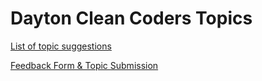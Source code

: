 Dayton Clean Coders Topics
=====

[List of topic suggestions][topics]

[Feedback Form & Topic Submission][feedback]

[topics]: ./topics.csv
[feedback]: https://docs.google.com/a/heysparkbox.com/forms/d/1bvsYwehM01gZuyjnMRftwWxlNdSpTcQi-AI5sbeZAgM/viewform?utm_content=bufferb8bd7&utm_medium=social&utm_source=twitter.com&utm_campaign=buffer
